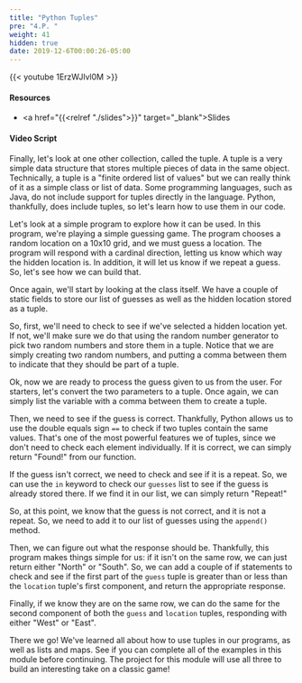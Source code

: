 ```yaml
---
title: "Python Tuples"
pre: "4.P. "
weight: 41
hidden: true
date: 2019-12-6T00:00:26-05:00
---
```


{{< youtube 1ErzWJlvl0M >}}

#### Resources

* <a href="{{<relref "./slides">}}" target="_blank">Slides</a>

#### Video Script

Finally, let's look at one other collection, called the tuple. A tuple is a very simple data structure that stores multiple pieces of data in the same object. Technically, a tuple is a "finite ordered list of values" but we can really think of it as a simple class or list of data. Some programming languages, such as Java, do not include support for tuples directly in the language. Python, thankfully, does include tuples, so let's learn how to use them in our code.

Let's look at a simple program to explore how it can be used. In this program, we're playing a simple guessing game. The program chooses a random location on a 10x10 grid, and we must guess a location. The program will respond with a cardinal direction, letting us know which way the hidden location is. In addition, it will let us know if we repeat a guess. So, let's see how we can build that.

Once again, we'll start by looking at the class itself. We have a couple of static fields to store our list of guesses as well as the hidden location stored as a tuple.

So, first, we'll need to check to see if we've selected a hidden location yet. If not, we'll make sure we do that using the random number generator to pick two random numbers and store them in a tuple. Notice that we are simply creating two random numbers, and putting a comma between them to indicate that they should be part of a tuple.

Ok, now we are ready to process the guess given to us from the user. For starters, let's convert the two parameters to a tuple. Once again, we can simply list the variable with a comma between them to create a tuple.

Then, we need to see if the guess is correct. Thankfully, Python allows us to use the double equals sign `==` to check if two tuples contain the same values. That's one of the most powerful features we of tuples, since we don't need to check each element individually. If it is correct, we can simply return "Found!" from our function.

If the guess isn't correct, we need to check and see if it is a repeat. So, we can use the `in` keyword to check our `guesses` list to see if the guess is already stored there. If we find it in our list, we can simply return "Repeat!"

So, at this point, we know that the guess is not correct, and it is not a repeat. So, we need to add it to our list of guesses using the `append()` method.

Then, we can figure out what the response should be. Thankfully, this program makes things simple for us: if it isn't on the same row, we can just return either "North" or "South". So, we can add a couple of if statements to check and see if the first part of the `guess` tuple is greater than or less than the `location` tuple's first component, and return the appropriate response.

Finally, if we know they are on the same row, we can do the same for the second component of both the `guess` and `location` tuples, responding with either "West" or "East".

There we go! We've learned all about how to use tuples in our programs, as well as lists and maps. See if you can complete all of the examples in this module before continuing. The project for this module will use all three to build an interesting take on a classic game!
